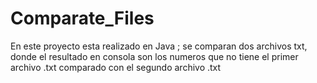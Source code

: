 # Comparate_Files
En este proyecto esta realizado en Java ; se comparan dos archivos txt, donde el resultado en consola son los numeros que no tiene el primer archivo .txt comparado con el segundo archivo .txt
